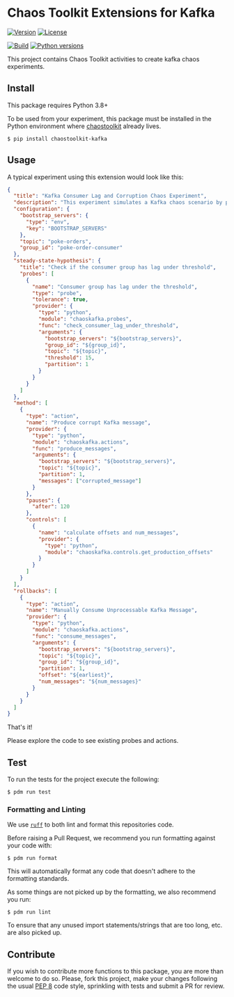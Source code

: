 # Chaos Toolkit Extensions for Kafka

[![Version](https://img.shields.io/pypi/v/chaostoolkit-kafka.svg)](https://img.shields.io/pypi/v/chaostoolkit-kafka.svg)
[![License](https://img.shields.io/pypi/l/chaostoolkit-kafka.svg)](https://img.shields.io/pypi/l/chaostoolkit-kafka.svg)

[![Build](https://github.com/jitapichab/chaostoolkit-kafka/actions/workflows/build.yaml/badge.svg)](https://github.com/jitapichab/chaostoolkit-kafka/actions/workflows/build.yaml)
[![Python versions](https://img.shields.io/pypi/pyversions/chaostoolkit-kafka.svg)](https://www.python.org/)

This project contains Chaos Toolkit activities to create kafka chaos experiments.

## Install

This package requires Python 3.8+

To be used from your experiment, this package must be installed in the Python
environment where [chaostoolkit][] already lives.

[chaostoolkit]: https://github.com/chaostoolkit/chaostoolkit

```
$ pip install chaostoolkit-kafka
```

## Usage

A typical experiment using this extension would look like this:

```json
{
  "title": "Kafka Consumer Lag and Corruption Chaos Experiment",
  "description": "This experiment simulates a Kafka chaos scenario by producing a corrupt message and monitoring whether the consumer group experiences lag exceeding a specified threshold.",
  "configuration": {
    "bootstrap_servers": {
      "type": "env",
      "key": "BOOTSTRAP_SERVERS"
    },
    "topic": "poke-orders",
    "group_id": "poke-order-consumer"
  },
  "steady-state-hypothesis": {
    "title": "Check if the consumer group has lag under threshold",
    "probes": [
      {
        "name": "Consumer group has lag under the threshold",
        "type": "probe",
        "tolerance": true,
        "provider": {
          "type": "python",
          "module": "chaoskafka.probes",
          "func": "check_consumer_lag_under_threshold",
          "arguments": {
            "bootstrap_servers": "${bootstrap_servers}",
            "group_id": "${group_id}",
            "topic": "${topic}",
            "threshold": 15,
            "partition": 1
          }
        }
      }
    ]
  },
  "method": [
    {
      "type": "action",
      "name": "Produce corrupt Kafka message",
      "provider": {
        "type": "python",
        "module": "chaoskafka.actions",
        "func": "produce_messages",
        "arguments": {
          "bootstrap_servers": "${bootstrap_servers}",
          "topic": "${topic}",
          "partition": 1,
          "messages": ["corrupted_message"]
        }
      },
      "pauses": {
        "after": 120
      },
      "controls": [
        {
          "name": "calculate offsets and num_messages",
          "provider": {
            "type": "python",
            "module": "chaoskafka.controls.get_production_offsets"
          }
        }
      ]
    }
  ],
  "rollbacks": [
    {
      "type": "action",
      "name": "Manually Consume Unprocessable Kafka Message",
      "provider": {
        "type": "python",
        "module": "chaoskafka.actions",
        "func": "consume_messages",
        "arguments": {
          "bootstrap_servers": "${bootstrap_servers}",
          "topic": "${topic}",
          "group_id": "${group_id}",
          "partition": 1,
          "offset": "${earliest}",
          "num_messages": "${num_messages}"
        }
      }
    }
  ]
}

```

That's it!

Please explore the code to see existing probes and actions.

## Test

To run the tests for the project execute the following:

```
$ pdm run test
```

### Formatting and Linting

We use [`ruff`][ruff] to both lint and format this repositories code.

[ruff]: https://github.com/astral-sh/ruff

Before raising a Pull Request, we recommend you run formatting against your
code with:

```console
$ pdm run format
```

This will automatically format any code that doesn't adhere to the formatting
standards.

As some things are not picked up by the formatting, we also recommend you run:

```console
$ pdm run lint
```

To ensure that any unused import statements/strings that are too long, etc.
are also picked up.

## Contribute

If you wish to contribute more functions to this package, you are more than
welcome to do so. Please, fork this project, make your changes following the
usual [PEP 8][pep8] code style, sprinkling with tests and submit a PR for
review.

[pep8]: https://peps.python.org/pep-0008/